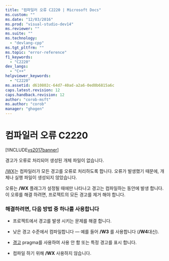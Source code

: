```yaml
---
title: "컴파일러 오류 C2220 | Microsoft Docs"
ms.custom: ""
ms.date: "12/03/2016"
ms.prod: "visual-studio-dev14"
ms.reviewer: ""
ms.suite: ""
ms.technology: 
  - "devlang-cpp"
ms.tgt_pltfrm: ""
ms.topic: "error-reference"
f1_keywords: 
  - "C2220"
dev_langs: 
  - "C++"
helpviewer_keywords: 
  - "C2220"
ms.assetid: d610802c-64d7-40ad-a2a6-0ed0b6815a6c
caps.latest.revision: 12
caps.handback.revision: 12
author: "corob-msft"
ms.author: "corob"
manager: "ghogen"
---
```

# 컴파일러 오류 C2220
[!INCLUDE[vs2017banner](../../assembler/inline/includes/vs2017banner.md)]

경고가 오류로 처리되어 생성된 개체 파일이 없습니다.  
  
 [\/WX](../../build/reference/compiler-option-warning-level.md)는 컴파일러가 모든 경고를 오류로 처리하도록 합니다.  오류가 발생했기 때문에, 개체나 실행 파일이 생성되지 않았습니다.  
  
 오류는 **\/WX** 플래그가 설정될 때에만 나타나고 경고는 컴파일하는 동안에 발생 합니다.  이 오류를 해결 하려면, 프로젝트의 모든 경고를 제거 해야 합니다.  
  
### 해결하려면, 다음 방법 중 하나를 사용합니다  
  
-   프로젝트에서 경고를 발생 시키는 문제를 해결 합니다.  
  
-   낮은 경고 수준에서 컴파일합니다 — 예를 들어 **\/W3** 를 사용합니다 \(**\/W4**대신\).  
  
-   [경고](../../preprocessor/warning.md) pragma를 사용하여 사용 안 함 또는 특정 경고를 표시 합니다.  
  
-   컴파일 하기 위해 **\/WX** 사용하지 않습니다.